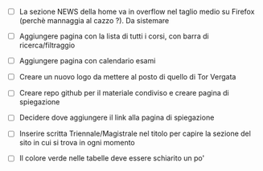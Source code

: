 - [ ] La sezione NEWS della home va in overflow nel taglio medio su Firefox (perchè mannaggia al cazzo ?). Da sistemare

- [ ] Aggiungere pagina con la lista di tutti i corsi, con barra di ricerca/filtraggio

- [ ] Aggiungere pagina con calendario esami

- [ ] Creare un nuovo logo da mettere al posto di quello di Tor Vergata

- [ ] Creare repo github per il materiale condiviso e creare pagina di spiegazione

- [ ] Decidere dove aggiungere il link alla pagina di spiegazione

- [ ] Inserire scritta Triennale/Magistrale nel titolo per capire la sezione del sito in cui si trova in ogni momento

- [ ] Il colore verde nelle tabelle deve essere schiarito un po' 
